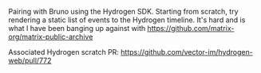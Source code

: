 Pairing with Bruno using the Hydrogen SDK. Starting from scratch, try rendering a static list of events to the Hydrogen timeline. It's hard and is what I have been banging up against with https://github.com/matrix-org/matrix-public-archive

Associated Hydrogen scratch PR: https://github.com/vector-im/hydrogen-web/pull/772